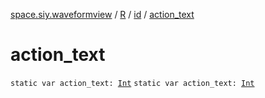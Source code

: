 [space.siy.waveformview](../../index.md) / [R](../index.md) / [id](index.md) / [action_text](./action_text.md)

# action_text

`static var action_text: `[`Int`](https://kotlinlang.org/api/latest/jvm/stdlib/kotlin/-int/index.html)
`static var action_text: `[`Int`](https://kotlinlang.org/api/latest/jvm/stdlib/kotlin/-int/index.html)